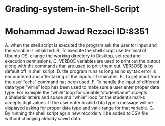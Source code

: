 # Grading-system-in-Shell-Script
# Mohammad Jawad Rezaei  ID:8351


A. when the shell script is executed the program ask the user for input and the variable is initialized.
B. To execute the shell script use terminal of Ubuntu OS, change the working directory to Desktop, set read and execution permissions. 
C. VERBOE variables are used to print out the output along with the commands that are used to print them out. VERBOSE is by default off in shell script.
D. the program runs as long as no syntax error is encountered and after taking all the inputs it terminates.
E. To get input from the user “echo” command has been used. 
F. To handle the input of different data type “while” loop has been used to make sure a user enter proper data type. For example the “while” loop for variable “studenName” accepts alphabetic letters and space and “while” loop for the student’s marks accepts digit values. If the user enter invalid data type a message will be displayed asking for proper data type and valid range for that variable.
G. By running the shell script again new records will be added to CSV file without changing already saved data.
